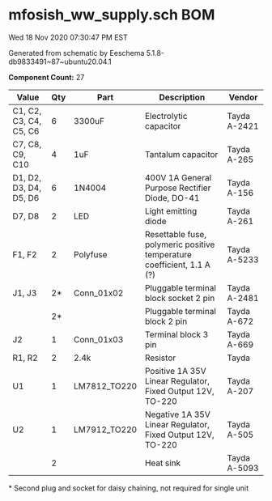 # mfosish_ww_supply.sch BOM

Wed 18 Nov 2020 07:30:47 PM EST

Generated from schematic by Eeschema 5.1.8-db9833491~87~ubuntu20.04.1

**Component Count:** 27

| Value | Qty | Part | Description | Vendor |
| ----- | --- | ---- | ----------- | ------ |
| C1, C2, C3, C4, C5, C6 | 6 | 3300uF | Electrolytic capacitor | Tayda A-2421 |
| C7, C8, C9, C10 | 4 | 1uF | Tantalum capacitor | Tayda A-265 |
| D1, D2, D3, D4, D5, D6 | 6 | 1N4004 | 400V 1A General Purpose Rectifier Diode, DO-41 | Tayda A-156 |
| D7, D8 | 2 | LED | Light emitting diode | Tayda A-261 |
| F1, F2 | 2 | Polyfuse | Resettable fuse, polymeric positive temperature coefficient, 1.1 A (?) | Tayda A-5233 |
| J1, J3 | 2* | Conn_01x02 | Pluggable terminal block socket 2 pin | Tayda A-2481 |
| | 2* | | Pluggable terminal block 2 pin | Tayda A-672 |
| J2 | 1 | Conn_01x03 | Terminal block 3 pin | Tayda A-669 |
| R1, R2 | 2 | 2.4k | Resistor | Tayda |
| U1 | 1 | LM7812_TO220 | Positive 1A 35V Linear Regulator, Fixed Output 12V, TO-220 | Tayda A-207 |
| U2 | 1 | LM7912_TO220 | Negative 1A 35V Linear Regulator, Fixed Output 12V, TO-220 | Tayda A-505 |
| | 2 | | Heat sink | Tayda A-5093 |
    
\* Second plug and socket for daisy chaining, not required for single unit